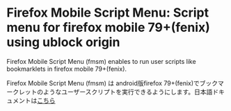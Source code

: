 # Firefox Mobile Script Menu: Script menu for firefox mobile 79+(fenix) using ublock origin
Firefox Mobile Script Menu (fmsm) enables to run user scripts like bookmarklets in firefox mobile 79+(fenix).  
  
Firefox Mobile Script Menu (fmsm) は android版firefox 79+(fenix)でブックマークレットのようなユーザースクリプトを実行できるようにします。日本語ドキュメントは[こちら](https://yomahigoto.blogspot.com/2020/09/android-firefox-79-fenix.html)  

